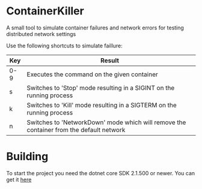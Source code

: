 # ContainerKiller
A small tool to simulate container failures and network errors for testing distributed network settings

Use the following shortcuts to simulate faillure:

| Key | Result |
|------|------|
| 0-9 | Executes the command on the given container |
| s | Switches to 'Stop' mode resulting in a SIGINT on the running process |
| k | Switches to 'Kill' mode resulting in a SIGTERM on the running process |
| n | Switches to 'NetworkDown' mode which will remove the container from the default network |

# Building
To start the project you need the dotnet core SDK 2.1.500 or newer.
You can get it [here](https://dotnet.microsoft.com/download)